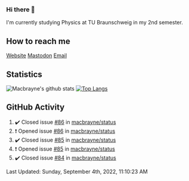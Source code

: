 ### Hi there 👋
I'm currently studying Physics at TU Braunschweig in my 2nd semester.

## How to reach me
[Website](https://florentin-schleuss.de)
[Mastodon](https://norden.social/@florentin)
[Email](mailto:hello@macbrayne.de)

## Statistics
![Macbrayne's github stats](https://github-readme-stats.vercel.app/api?username=macbrayne&count_private=true&show_icons=true&hide_rank=true&custom_title=macbrayne's%20GitHub%20Stats)
[![Top Langs](https://github-readme-stats.vercel.app/api/top-langs/?username=macbrayne&exclude_repo=liftron&layout=compact)](https://github.com/anuraghazra/github-readme-stats)
## GitHub Activity

<!--RECENT_ACTIVITY:start-->
1. ✔️ Closed issue [#86](https://github.com/macbrayne/status/issues/86) in [macbrayne/status](https://github.com/macbrayne/status)
2. ❗️ Opened issue [#86](https://github.com/macbrayne/status/issues/86) in [macbrayne/status](https://github.com/macbrayne/status)
3. ✔️ Closed issue [#85](https://github.com/macbrayne/status/issues/85) in [macbrayne/status](https://github.com/macbrayne/status)
4. ❗️ Opened issue [#85](https://github.com/macbrayne/status/issues/85) in [macbrayne/status](https://github.com/macbrayne/status)
5. ✔️ Closed issue [#84](https://github.com/macbrayne/status/issues/84) in [macbrayne/status](https://github.com/macbrayne/status)
<!--RECENT_ACTIVITY:end-->

<!--RECENT_ACTIVITY:last_update-->
Last Updated: Sunday, September 4th, 2022, 11:10:23 AM
<!--RECENT_ACTIVITY:last_update_end-->


<!--
**macbrayne/macbrayne** is a ✨ _special_ ✨ repository because its `README.md` (this file) appears on your GitHub profile.

Here are some ideas to get you started:

- 🔭 I’m currently working on ...
- 🌱 I’m currently learning ...
- 👯 I’m looking to collaborate on ...
- 🤔 I’m looking for help with ...
- 💬 Ask me about ...
- 📫 How to reach me: ...
- 😄 Pronouns: ...
- ⚡ Fun fact: ...
-->
